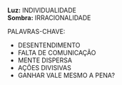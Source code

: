 **Luz:** INDIVIDUALIDADE  
**Sombra:** IRRACIONALIDADE

PALAVRAS-CHAVE:
- DESENTENDIMENTO
- FALTA DE COMUNICAÇÃO
- MENTE DISPERSA
- AÇÕES DIVISIVAS
- GANHAR VALE MESMO A PENA?